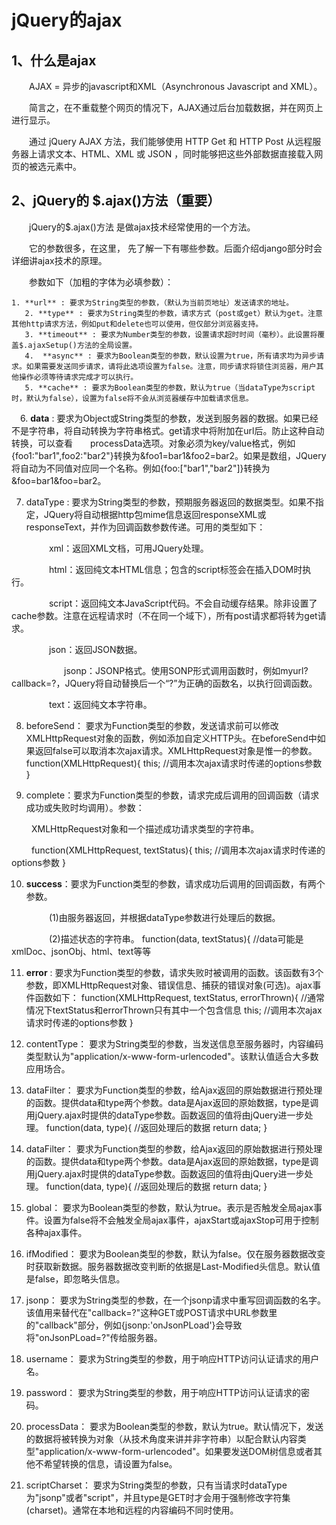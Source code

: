 # jQuery的ajax

## 1、什么是ajax

　　AJAX = 异步的javascript和XML（Asynchronous Javascript and XML）。

　　简言之，在不重载整个网页的情况下，AJAX通过后台加载数据，并在网页上进行显示。

　　通过 jQuery AJAX 方法，我们能够使用 HTTP Get 和 HTTP Post 从远程服务器上请求文本、HTML、XML 或 JSON ，同时能够把这些外部数据直接载入网页的被选元素中。

 

##  2、jQuery的 $.ajax()方法（重要）

　　jQuery的$.ajax()方法 是做ajax技术经常使用的一个方法。

　　它的参数很多，在这里， 先了解一下有哪些参数。后面介绍django部分时会详细讲ajax技术的原理。

　　参数如下（加粗的字体为必填参数）：

    1. **url** : 要求为String类型的参数，（默认为当前页地址）发送请求的地址。
       2. **type** : 要求为String类型的参数，请求方式（post或get）默认为get。注意其他http请求方法，例如put和delete也可以使用，但仅部分浏览器支持。
       3. **timeout** : 要求为Number类型的参数，设置请求超时时间（毫秒）。此设置将覆盖$.ajaxSetup()方法的全局设置。
       4.  **async** : 要求为Boolean类型的参数，默认设置为true，所有请求均为异步请求。如果需要发送同步请求，请将此选项设置为false。注意，同步请求将锁住浏览器，用户其他操作必须等待请求完成才可以执行。
       5. **cache** : 要求为Boolean类型的参数，默认为true（当dataType为script时，默认为false），设置为false将不会从浏览器缓存中加载请求信息。

　6. **data** : 要求为Object或String类型的参数，发送到服务器的数据。如果已经不是字符串，将自动转换为字符串格式。get请求中将附加在url后。防止这种自动转换，可以查看　　processData选项。对象必须为key/value格式，例如{foo1:"bar1",foo2:"bar2"}转换为&foo1=bar1&foo2=bar2。如果是数组，JQuery将自动为不同值对应同一个名称。例如{foo:["bar1","bar2"]}转换为&foo=bar1&foo=bar2。

7. dataType : 要求为String类型的参数，预期服务器返回的数据类型。如果不指定，JQuery将自动根据http包mime信息返回responseXML或responseText，并作为回调函数参数传递。可用的类型如下：

　　    　　xml：返回XML文档，可用JQuery处理。

　　    　　html：返回纯文本HTML信息；包含的script标签会在插入DOM时执行。

　　    　　script：返回纯文本JavaScript代码。不会自动缓存结果。除非设置了cache参数。注意在远程请求时（不在同一个域下），所有post请求都将转为get请求。

　　    　　json：返回JSON数据。

　　　　　　jsonp：JSONP格式。使用SONP形式调用函数时，例如myurl?callback=?，JQuery将自动替换后一个“?”为正确的函数名，以执行回调函数。

　　    　　text：返回纯文本字符串。

8. beforeSend： 要求为Function类型的参数，发送请求前可以修改XMLHttpRequest对象的函数，例如添加自定义HTTP头。在beforeSend中如果返回false可以取消本次ajax请求。XMLHttpRequest对象是惟一的参数。 function(XMLHttpRequest){ this; //调用本次ajax请求时传递的options参数 }          

9. complete：要求为Function类型的参数，请求完成后调用的回调函数（请求成功或失败时均调用）。参数：

​       　　XMLHttpRequest对象和一个描述成功请求类型的字符串。

​       　　function(XMLHttpRequest, textStatus){ this; //调用本次ajax请求时传递的options参数 }

   10. **success**：要求为Function类型的参数，请求成功后调用的回调函数，有两个参数。

　　    　　(1)由服务器返回，并根据dataType参数进行处理后的数据。

　　    　　(2)描述状态的字符串。 function(data, textStatus){ //data可能是xmlDoc、jsonObj、html、text等等

11. **error** : 要求为Function类型的参数，请求失败时被调用的函数。该函数有3个参数，即XMLHttpRequest对象、错误信息、捕获的错误对象(可选)。ajax事件函数如下： function(XMLHttpRequest, textStatus, errorThrown){ //通常情况下textStatus和errorThrown只有其中一个包含信息 this; //调用本次ajax请求时传递的options参数 }

12. contentType： 要求为String类型的参数，当发送信息至服务器时，内容编码类型默认为"application/x-www-form-urlencoded"。该默认值适合大多数应用场合。

13. dataFilter： 要求为Function类型的参数，给Ajax返回的原始数据进行预处理的函数。提供data和type两个参数。data是Ajax返回的原始数据，type是调用jQuery.ajax时提供的dataType参数。函数返回的值将由jQuery进一步处理。 function(data, type){ //返回处理后的数据 return data; }

14. dataFilter： 要求为Function类型的参数，给Ajax返回的原始数据进行预处理的函数。提供data和type两个参数。data是Ajax返回的原始数据，type是调用jQuery.ajax时提供的dataType参数。函数返回的值将由jQuery进一步处理。 function(data, type){ //返回处理后的数据 return data; }

15. global： 要求为Boolean类型的参数，默认为true。表示是否触发全局ajax事件。设置为false将不会触发全局ajax事件，ajaxStart或ajaxStop可用于控制各种ajax事件。

16. ifModified： 要求为Boolean类型的参数，默认为false。仅在服务器数据改变时获取新数据。服务器数据改变判断的依据是Last-Modified头信息。默认值是false，即忽略头信息。

17. jsonp： 要求为String类型的参数，在一个jsonp请求中重写回调函数的名字。该值用来替代在"callback=?"这种GET或POST请求中URL参数里的"callback"部分，例如{jsonp:'onJsonPLoad'}会导致将"onJsonPLoad=?"传给服务器。

18. username： 要求为String类型的参数，用于响应HTTP访问认证请求的用户名。

19. password： 要求为String类型的参数，用于响应HTTP访问认证请求的密码。

20. processData： 要求为Boolean类型的参数，默认为true。默认情况下，发送的数据将被转换为对象（从技术角度来讲并非字符串）以配合默认内容类型"application/x-www-form-urlencoded"。如果要发送DOM树信息或者其他不希望转换的信息，请设置为false。

21. scriptCharset： 要求为String类型的参数，只有当请求时dataType为"jsonp"或者"script"，并且type是GET时才会用于强制修改字符集(charset)。通常在本地和远程的内容编码不同时使用。